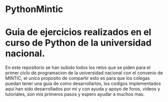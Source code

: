 # PythonMintic
# Guia de ejercicios realizados en el curso de Python de la universidad nacional.

En este repositorio se han subido todos los retos que se piden para el primer ciclo de programacion de la universidad nacional con el convenio de MINTIC, el unico
proposito de compartir esto es para que los colegas puedan tener una guia de como desarrollarlos, los codigos implementados aqui han sido desarrollados por mi y con
ayuda y apoyo de foros, videos y tutoriales, son mis primeros pasos y espero ayudar a muchos mas.
